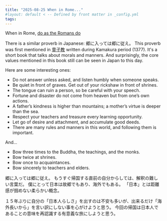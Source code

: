 ```yaml
---
title: "2025-08-25 When in Rome..."
#layout: default < -- Defined by front matter in _config.yml
tags:
---
```


When in Rome, [do as the Romans do](https://bigthink.com/the-past/history-of-drugs-ancient-greece-rome/)

There is a similar proverb in Japanese: 郷に入っては郷に従え。
This proverb was first mentioned in [童子教](https://ja.wikipedia.org/wiki/%E7%AB%A5%E5%AD%90%E6%95%99) written during Kamakura period (1377).
It's a short book that talks about morals and manners. And surprisingly, the core values mentioned in this book still can be seen in Japan to this day. 

Here are some interesting ones:
- Do not answer unless asked, and listen humbly when someone speaks.
- Be quiet in front of graves. Get out of your rickshaw in front of shrines.
- The tongue can ruin a person, so be careful with your speech.
- Fortune and disaster do not come from heaven but from one’s own actions.
- A father’s kindness is higher than mountains; a mother’s virtue is deeper than the sea.
- Respect your teachers and treasure every learning opportunity.
- Let go of desire and attachment, and accumulate good deeds.
- There are many rules and manners in this world, and following them is important.

And...
- Bow three times to the Buddha, the teachings, and the monks.
- Bow twice at shrines.
- Bow once to acquaintances.
- Bow sincerely to teachers and elders.

郷に入っては郷に従え。
もうすぐ帰国する直前の自分からしては、解釈の難しい言葉だ。
僕にとって日本は故郷でもあり、海外でもある。
「日本」とは距離感が掴めない柔らかい概念。

１５年ぶりに自分の「日本人らしさ」を出すのは不安も多いが、出来るだけ「海外長いから」を言い訳にしない事を心がけようと思う。
今回の帰国は日本人であることの意味を再認識する有意義な旅にしようと思う。